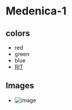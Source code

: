 # Medenica-1
## colors
- red
- green
- blue
- [RIT](https://mycourses.rit.edu/d2l/lms/dropbox/user/folder_submit_files.d2l?ou=1101740&db=2069481)
## Images
- ![image](https://github.com/user-attachments/assets/9a12f495-9b59-4c03-860c-85cbb6f40148)
